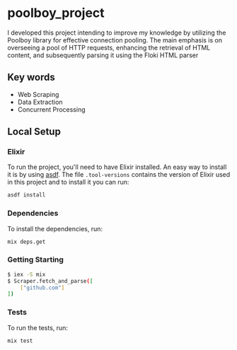 # poolboy_project
I developed this project intending to improve my knowledge by utilizing the Poolboy library for effective connection pooling. The main emphasis is on overseeing a pool of HTTP requests, enhancing the retrieval of HTML content, and subsequently parsing it using the Floki HTML parser

## Key words

- Web Scraping
- Data Extraction
- Concurrent Processing

## Local Setup

### Elixir

To run the project, you'll need to have Elixir installed. An easy way to install it is by using [asdf](https://asdf-vm.com/#/core-manage-asdf-vm). The file `.tool-versions` contains the version of Elixir used in this project and to install it you can run:

```bash
asdf install
```

### Dependencies

To install the dependencies, run:

```bash
mix deps.get
```

### Getting Starting

```bash
$ iex -S mix
$ Scraper.fetch_and_parse([
    ["github.com"]
])
```
### Tests

To run the tests, run:

```bash
mix test
```

